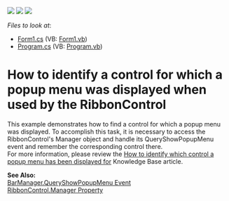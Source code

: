<!-- default badges list -->
![](https://img.shields.io/endpoint?url=https://codecentral.devexpress.com/api/v1/VersionRange/128617016/10.1.6%2B)
[![](https://img.shields.io/badge/Open_in_DevExpress_Support_Center-FF7200?style=flat-square&logo=DevExpress&logoColor=white)](https://supportcenter.devexpress.com/ticket/details/E2447)
[![](https://img.shields.io/badge/📖_How_to_use_DevExpress_Examples-e9f6fc?style=flat-square)](https://docs.devexpress.com/GeneralInformation/403183)
<!-- default badges end -->
<!-- default file list -->
*Files to look at*:

* [Form1.cs](./CS/Form1.cs) (VB: [Form1.vb](./VB/Form1.vb))
* [Program.cs](./CS/Program.cs) (VB: [Program.vb](./VB/Program.vb))
<!-- default file list end -->
# How to identify a control for which a popup menu was displayed when used by the RibbonControl


<p>This example demonstrates how to find a control for which a popup menu was displayed. To accomplish this task, it is necessary to access the RibbonControl's Manager object and handle its QueryShowPopupMenu event and remember the corresponding control there.<br />
For more information, please review the <a href="https://www.devexpress.com/Support/Center/p/A673">How to identify which control a popup menu has been displayed for</a> Knowledge Base article.</p><p><strong>See Also:</strong><br />
<a href="http://documentation.devexpress.com/#WindowsForms/DevExpressXtraBarsBarManager_QueryShowPopupMenutopic">BarManager.QueryShowPopupMenu Event</a><br />
<a href="http://documentation.devexpress.com/#WPF/DevExpressXpfRibbonRibbonControl_Managertopic">RibbonControl.Manager Property</a></p>

<br/>



